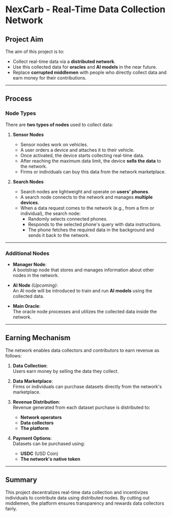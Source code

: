 # NexCarb - Real-Time Data Collection Network

## Project Aim

The aim of this project is to:
- Collect real-time data via a **distributed network**.
- Use this collected data for **oracles** and **AI models** in the near future.
- Replace **corrupted middlemen** with people who directly collect data and earn money for their contributions.

---

## Process

### Node Types

There are **two types of nodes** used to collect data:

1. **Sensor Nodes**
   - Sensor nodes work on vehicles.
   - A user orders a device and attaches it to their vehicle.
   - Once activated, the device starts collecting real-time data.
   - After reaching the maximum data limit, the device **sells the data** to the network.
   - Firms or individuals can buy this data from the network marketplace.

2. **Search Nodes**
   - Search nodes are lightweight and operate on **users' phones**.
   - A search node connects to the network and manages **multiple devices**.
   - When a data request comes to the network (e.g., from a firm or individual), the search node:
     - Randomly selects connected phones.
     - Responds to the selected phone's query with data instructions.
     - The phone fetches the required data in the background and sends it back to the network.

---

### Additional Nodes

- **Manager Node**:  
  A bootstrap node that stores and manages information about other nodes in the network.

- **AI Node** *(Upcoming)*:  
  An AI node will be introduced to train and run **AI models** using the collected data.

- **Main Oracle**:  
  The oracle node processes and utilizes the collected data inside the network.

---

## Earning Mechanism

The network enables data collectors and contributors to earn revenue as follows:

1. **Data Collection**:  
   Users earn money by selling the data they collect.

2. **Data Marketplace**:  
   Firms or individuals can purchase datasets directly from the network's marketplace.

3. **Revenue Distribution**:  
   Revenue generated from each dataset purchase is distributed to:
   - **Network operators**
   - **Data collectors**
   - **The platform**

4. **Payment Options**:  
   Datasets can be purchased using:
   - **USDC** (USD Coin)
   - **The network's native token**

---

## Summary

This project decentralizes real-time data collection and incentivizes individuals to contribute data using distributed nodes. By cutting out middlemen, the platform ensures transparency and rewards data collectors fairly.
